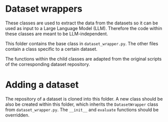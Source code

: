 # Dataset wrappers
These classes are used to extract the data from the datasets so it can be used as input to a Large Language Model (LLM). Therefore the code within these classes are meant to be LLM-independent.

This folder contains the base class in `dataset_wrapper.py`. The other files contain a class specific to a certain dataset.

The functions within the child classes are adapted from the original scripts of the corresponding dataset repository.

# Adding a dataset
The repository of a dataset is cloned into this folder. A new class should be also be created within this folder, which inherits the `DatasetWrapper` class from `dataset_wrapper.py`. The `__init__` and `evaluate` functions should be overridden.

